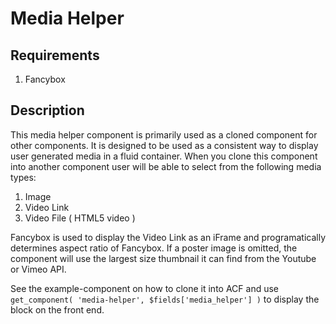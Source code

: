 # Media Helper

## Requirements

1. Fancybox

## Description

This media helper component is primarily used as a cloned component for other components. It is designed 
to be used as a consistent way to display user generated media in a fluid container. When you clone this 
component into another component user will be able to select from the following media types:

1. Image
1. Video Link
1. Video File ( HTML5 video )

Fancybox is used to display the Video Link as an iFrame and programatically determines aspect ratio of
Fancybox. If a poster image is omitted, the component will use the largest size thumbnail it can find 
from the Youtube or Vimeo API.

See the example-component on how to clone it into ACF and use 
`get_component( 'media-helper', $fields['media_helper'] )` to display the block on the front end.
